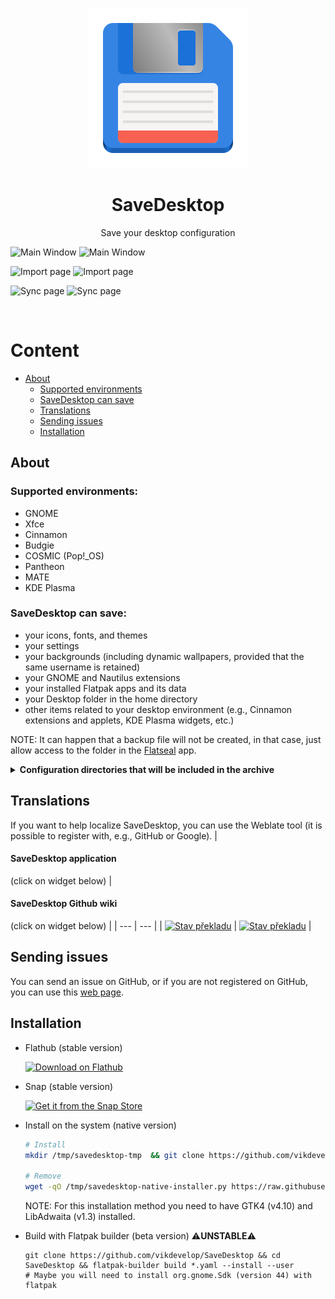 
<p align="center">
  <img src="/flatpak/icons/io.github.vikdevelop.SaveDesktop.svg">
  <h1 align="center">SaveDesktop</h1>
  <p align="center">Save your desktop configuration</p>
</p>

![Main Window](https://raw.githubusercontent.com/vikdevelop/SaveDesktop/main/flatpak/screenshots/main_window_dark.png#gh-dark-mode-only)
![Main Window](https://raw.githubusercontent.com/vikdevelop/SaveDesktop/main/flatpak/screenshots/main_window.png#gh-light-mode-only)

![Import page](https://raw.githubusercontent.com/vikdevelop/SaveDesktop/main/flatpak/screenshots/import_page_dark.png#gh-dark-mode-only)
![Import page](https://raw.githubusercontent.com/vikdevelop/SaveDesktop/main/flatpak/screenshots/import_page.png#gh-light-mode-only)

![Sync page](https://raw.githubusercontent.com/vikdevelop/SaveDesktop/main/flatpak/screenshots/sync_page_dark.png#gh-dark-mode-only)
![Sync page](https://raw.githubusercontent.com/vikdevelop/SaveDesktop/main/flatpak/screenshots/sync_page.png#gh-light-mode-only)

<br>

# Content
- [About](https://github.com/vikdevelop/SaveDesktop?tab=readme-ov-file#about)
    - [Supported environments](https://github.com/vikdevelop/SaveDesktop?tab=readme-ov-file#supported-environments)
    - [SaveDesktop can save](https://github.com/vikdevelop/SaveDesktop?tab=readme-ov-file#savedesktop-can-save)
    - [Translations](https://github.com/vikdevelop/SaveDesktop?tab=readme-ov-file#translations)
    - [Sending issues](https://github.com/vikdevelop/SaveDesktop?tab=readme-ov-file#sending-issues)
    - [Installation](https://github.com/vikdevelop/SaveDesktop?tab=readme-ov-file#installation)

## About
### Supported environments:
- GNOME
- Xfce
- Cinnamon
- Budgie
- COSMIC (Pop!_OS)
- Pantheon
- MATE
- KDE Plasma

### SaveDesktop can save:
- your icons, fonts, and themes
- your settings
- your backgrounds (including dynamic wallpapers, provided that the same username is retained)
- your GNOME and Nautilus extensions
- your installed Flatpak apps and its data
- your Desktop folder in the home directory
- other items related to your desktop environment (e.g., Cinnamon extensions and applets, KDE Plasma widgets, etc.)

NOTE: It can happen that a backup file will not be created, in that case, just allow access to the folder in the [Flatseal](https://flathub.org/apps/com.github.tchx84.Flatseal) app.

<details>
  <summary><b>Configuration directories that will be included in the archive</b></summary>
  
  - **General directories**
  ```
  - ~/.config/dconf/user
  - ~/.local/share/backgrounds 
  - ~/.themes
  - ~/.icons
  - ~/.local/share/icons 
  - ~/.fonts
  - ~/.config/gtk-4.0 
  - ~/.config/gtk-3.0
  - ~/.var/app
  - /var/lib/flatpak/app
  ```
  - **GNOME**
  ```
   - ~/.local/share/gnome-background-properties
   - ~/.local/share/gnome-shell
   - ~/.local/share/nautilus-python
   - ~/.local/share/nautilus
   - ~/.local/share/gnome-control-center
  ```
  - **Pantheon**
  ```
  - ~/.config/plank 
  - ~/.config/marlin 
  ```
  - **Cinnamon**
  ```
  - ~/.config/nemo
  - ~/.local/share/cinnamon
  - ~/.cinnamon
  ```
  - **Budgie**
  ```
  - ~/.config/budgie-desktop
  - ~/.config/bugie-extras
  - ~/.config/nemo
  ```
  - **Cosmic**
  ```
  - ~/.config/pop-shell
  - ~/.local/share/gnome-shell
  ```
  - **Xfce**
  ```
  - ~/.config/xfce4
  - ~/.config/Thunar
  - ~/.xfce4
  ```
  - **MATE**
  ```
  - ~/.config/caja
  ```
  - **KDE Plasma**
  ```
  - ~/.config/[k]* (all directories and files beginning with k)
  - ~/.config/gtkrc
  - ~/.config/dolphinrc
  - ~/.config/gwenviewrc
  - ~/.config/plasmashellrc
  - ~/.config/spectaclerc
  - ~/.config/plasmarc
  - ~/.config/plasma-org.kde.plasma.desktop-appletsrc
  - ~/.local/share/konsole
  - ~/.local/share/dolphin
  - ~/.local/share/sddm
  - ~/.local/share/wallpapers
  - ~/.local/share/plasma-systemmonitor
  - ~/.local/share/plasma
  - ~/.local/share/aurorae
  - ~/.local/share/kscreen
  - ~/.local/share/color-schemes
  ```
  
  
</details>

## Translations
If you want to help localize SaveDesktop, you can use the Weblate tool (it is possible to register with, e.g., GitHub or Google).
| <h4>SaveDesktop application</h4> (click on widget below) | <h4>SaveDesktop Github wiki</h4> (click on widget below) |
| --- | --- |
| <a href="https://hosted.weblate.org/projects/vikdevelop/savedesktop/"><img src="https://hosted.weblate.org/widget/vikdevelop/savedesktop/287x66-grey.png" alt="Stav překladu" /></a> | <a href="https://hosted.weblate.org/projects/vikdevelop/savedesktop-github-wiki/"><img src="https://hosted.weblate.org/widget/vikdevelop/savedesktop-github-wiki/287x66-grey.png" alt="Stav překladu" title="For the language to be added to the Github Wiki, it should have translated at least seven of the 12 strings." /></a> |

## Sending issues
You can send an issue on GitHub, or if you are not registered on GitHub, you can use this [web page](https://vikdevelop.github.io/SaveDesktop/open-issue/).

## Installation
- Flathub (stable version)
  
  <a href='https://beta.flathub.org/apps/io.github.vikdevelop.SaveDesktop'><img width='240' alt='Download on Flathub' src='https://dl.flathub.org/assets/badges/flathub-badge-en.png'/></a>

- Snap (stable version)

  <a href="https://snapcraft.io/savedesktop"><img alt="Get it from the Snap Store" src="https://snapcraft.io/static/images/badges/en/snap-store-black.svg" width='240' />
  </a>

- Install on the system (native version)
  
  ```bash
  # Install
  mkdir /tmp/savedesktop-tmp  && git clone https://github.com/vikdevelop/SaveDesktop /tmp/savedesktop-tmp && python3 /tmp/savedesktop-tmp/native/native_installer.py --install && rm -rf /tmp/savedesktop-tmp

  # Remove
  wget -qO /tmp/savedesktop-native-installer.py https://raw.githubusercontent.com/vikdevelop/SaveDesktop/main/native/native_installer.py && python3 /tmp/savedesktop-native-installer.py --remove
  ```
  NOTE: For this installation method you need to have GTK4 (v4.10) and LibAdwaita (v1.3) installed.
  
- Build with Flatpak builder (beta version) ⚠️**UNSTABLE**⚠️
  ```
  git clone https://github.com/vikdevelop/SaveDesktop && cd SaveDesktop && flatpak-builder build *.yaml --install --user
  # Maybe you will need to install org.gnome.Sdk (version 44) with flatpak
  ```
